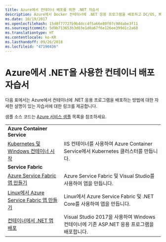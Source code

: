 ```yaml
---
title: Azure에서 컨테이너 배포를 위한 .NET 자습서
description: Azure에서 Docker 컨테이너에 .NET 응용 프로그램을 배포하고 DC/OS, Mesos 또는 Kubernetes를 사용하여 크기를 조정합니다.
ms.date: 10/19/2017
ms.openlocfilehash: 15d8f77727b9b4dcc4f5a66e80f07c98dabe3f11
ms.sourcegitcommit: 5d9b713653b3d03e1d0a67f6e126ee399d1c2a60
ms.translationtype: HT
ms.contentlocale: ko-KR
ms.lasthandoff: 09/26/2018
ms.locfileid: "47190436"
---
```

# <a name="container-deployment-tutorials-with-net-on-azure"></a>Azure에서 .NET을 사용한 컨테이너 배포 자습서

다음 표에서는 Azure에서 컨테이너에 .NET 응용 프로그램을 배포하는 방법에 대한 자세한 설명이 있는 자습서에 대한 링크를 제공합니다.

샘플 소스 코드는 [Azure 서비스 샘플](https://azure.microsoft.com/resources/samples/?platform=dotnet) 목록을 참조하세요.

| | |
|---|---|
| **Azure Container Service** ||
| [Kubernetes 및 Windows 컨테이너 시작][1] | IIS 컨테이너를 사용하여 Azure Container Service에서 Kubernetes 클러스터를 만듭니다.
|**Service Fabric**| |
| [Azure Service Fabric 앱 만들기][2] | Azure Service Fabric 및 Visual Studio를 사용하여 앱을 만듭니다. | 
| [Linux에서 Azure Service Fabric 앱 만들기][3] | Linux에서 Azure Service Fabric 및 .NET Core를 사용하여 앱을 만듭니다. | 
| [컨테이너에서 .NET 앱 배포][4] | Visual Studio 2017을 사용하여 Windows 컨테이너에 기존 ASP.NET 응용 프로그램을 배포합니다.  |

[1]: /azure/container-service/container-service-kubernetes-windows-walkthrough
[2]: /azure/service-fabric/service-fabric-create-your-first-application-in-visual-studio
[3]: /azure/service-fabric/service-fabric-get-started-containers
[4]: /azure/service-fabric/service-fabric-host-app-in-a-container
